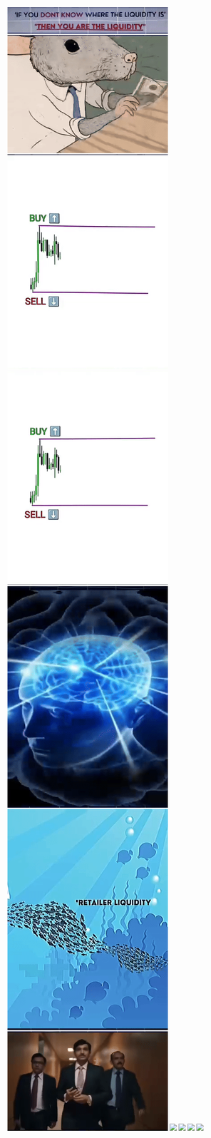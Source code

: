 <img src="YouAreLiquidity.gif">

<img src="ratsTrapped.gif">

<img src="buySell.gif">
<img src="buySellComplete.gif">

<img src="brain.gif">

<img src="retailLiquidityToSmartMoneyWhale.gif">
<img src="bigPlayers.gif">

<img src="slHitCartoon.gif">
<img src="trapStoploss.gif">
<img src="tradeInHigherTf.gif">
<img src="entryInSmallerTf.gif">
